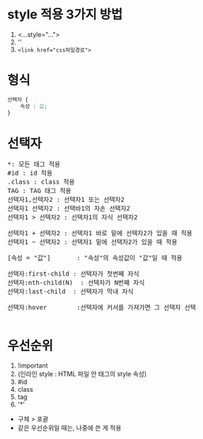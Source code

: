 # style 적용 3가지 방법
1. <...style="...">
2. '<style>...</style>'
3. `<link href="css파일경로">`

# 형식
```css
선택자 {
    속성 : 값; 
}
```
# 선택자
<pre>
*: 모든 태그 적용
#id : id 적용
.class : class 적용
TAG : TAG 태그 적용
선택자1,선택자2 : 선택자1 또는 선택자2
선택자1 선택자2 : 선택바1의 자손 선택자2
선택자1 > 선택자2 : 선택자1의 자식 선택자2

선택자1 + 선택자2 : 선택자1 바로 밑에 선택자2가 있을 때 적용
선택자1 ~ 선택자2 : 선택자1 밑에 선택자2가 있을 때 적용

[속성 = "값"]       : "속성"의 속성값이 "값"일 때 적용

선택자:first-child : 선택자가 첫번째 자식
선택자:nth-child(N)  : 선택자가 N번째 자식
선택자:last-child  : 선택자가 막내 자식

선택자:hover        :선택자에 커서를 가져가면 그 선택자 선택

</pre>

# 우선순위
1.  !important
2.  (인라인 style : HTML 파일 안 태그의 style 속성)
2.  #id
3.  class
4.  tag
5.  '*'
-   구체 > 포괄
-   같은 우선순위일 때는, 나중에 쓴 게 적용



